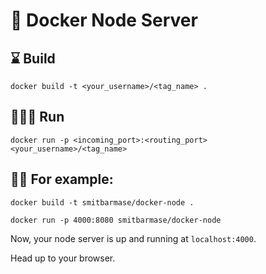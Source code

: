 # 🐳 Docker Node Server

## ⌛ Build

```
docker build -t <your_username>/<tag_name> .
```

## 🏃🏻‍♂️ Run

```
docker run -p <incoming_port>:<routing_port> <your_username>/<tag_name>
```

## 🐱‍👤 For example:

```
docker build -t smitbarmase/docker-node .

docker run -p 4000:8080 smitbarmase/docker-node
```

Now, your node server is up and running at `localhost:4000`.

Head up to your browser.
